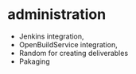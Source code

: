 # administration

* Jenkins integration, 
* OpenBuildService integration, 
* Random for creating deliverables
* Pakaging
